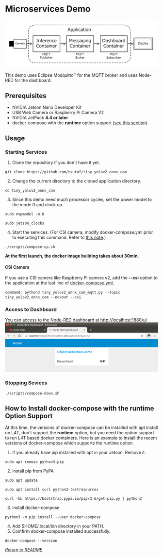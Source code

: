 # Microservices Demo

<img src="./services.png" alt="Services" title="Services" width="640">

This demo uses Eclipse Mosquitto™ for the MQTT broker and uses Node-RED for the dashboard.

## Prerequisites

- NVIDIA Jetson Nano Developer Kit
- USB Web Camera or Raspberry Pi Camera V2
- NVIDIA JetPack **4.4 or later**
- docker-compose with the **runtime** option support [(see this section)](#how-to-install-docker-compose-with-the-runtime-option-support)

## Usage

### Starting Services
1. Clone the repository if you don't have it yet.
```
git clone https://github.com/tsutof/tiny_yolov2_onnx_cam
```
2. Change the current directory to the cloned application directory.
```
cd tiny_yolov2_onnx_cam
```
3. Since this demo need much processor cycles, set the power model to the mode 0 and clock up.
```
sudo nvpmodel -m 0
```
```
sudo jetson_clocks
```
4. Start the services. (For CSI camera, modify docker-compose.yml prior to executing this command. Refer to [this note](#csi-camera).)
```
./scripts/compose-up.sh
```
**At the first launch, the docker image building takes about 30min.**

#### CSI Camera
If you use a CSI camera like Raspberry Pi camera v2, add the **--csi** option to the application at the last line of [docker-compose.yml](../docker-compose.yml).
```
command: python3 tiny_yolov2_onnx_cam_mqtt.py --topic tiny_yolov2_onnx_cam --novout --csi
```

### Access to Dashboard
You can access to the Node-RED dashboard at [http://localhost:1880/ui](http://localhost:1880/ui)
<img src="./dashboard.png" alt="Dashboard" title="Dashboard" width="640">

### Stopping Sevices
```
./scripts/compose-down.sh
```

## How to Install docker-compose with the runtime Option Support
At this time, the versions of docker-compose can be installed with apt install on L4T, don't support the **runtime** option, but you need the option support to run L4T based docker containers.
Here is an example to install the recent versions of docker-compose which supports the runtime option.

1. If you already have pip installed with apt in your Jetson. Remove it.
```
sudo apt remove python3-pip
```
2. Install pip from PyPA
```
sudo apt update
```
```
sudo apt install curl python3-testresources
```
```
curl -kL https://bootstrap.pypa.io/pip/3.6/get-pip.py | python3
```
3. Install docker-compose
```
python3 -m pip install --user docker-compose
```
4. Add $HOME/.local/bin directory in your PATH.
5. Comfirm docker-compose installed successfully.
```
docker-compose --version
```

*[Return to README](../README.md)*
